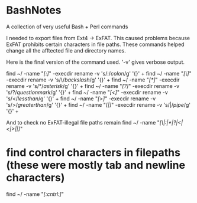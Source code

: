 # BashNotes
A collection of very useful Bash + Perl commands

I needed to export files from Ext4 -> ExFAT. This caused problems because ExFAT prohibits certain characters in file paths.
These commands helped change all the afftected file and directory names.

 Here is the final version of the command used. '-v' gives verbose output.

find ~/ -name "*[\:]*"  -execdir rename -v 's/\:/_colon_/g' '{}' \+
find ~/ -name "*[\\]*"  -execdir rename -v 's/\\/_backslash_/g' '{}' \+
find ~/ -name "*[\*]*"  -execdir rename -v 's/\*/_asterisk_/g' '{}' \+
find ~/ -name "*[\?]*"  -execdir rename -v 's/\?/_questionmark_/g' '{}' \+
find ~/ -name "*[\<]*"  -execdir rename -v 's/\</_lessthan_/g' '{}' \+
find ~/ -name "*[\>]*"  -execdir rename -v 's/\>/_greaterthan_/g' '{}' \+
find ~/ -name "*[\|]*"  -execdir rename -v 's/\|/_pipe_/g' '{}' \+

And to check no ExFAT-illegal file paths remain
find ~/ -name "*[\\|\:|\*|\?|\<|\<|\>|\|]*"


 # find control characters in filepaths (these were mostly tab and newline characters)
find ~/ -name "*[:cntrl:]*"
